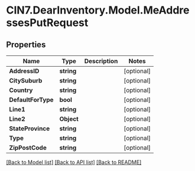 # CIN7.DearInventory.Model.MeAddressesPutRequest

## Properties

| Name               | Type       | Description | Notes      |
| ------------------ | ---------- | ----------- | ---------- |
| **AddressID**      | **string** |             | [optional] |
| **CitySuburb**     | **string** |             | [optional] |
| **Country**        | **string** |             | [optional] |
| **DefaultForType** | **bool**   |             | [optional] |
| **Line1**          | **string** |             | [optional] |
| **Line2**          | **Object** |             | [optional] |
| **StateProvince**  | **string** |             | [optional] |
| **Type**           | **string** |             | [optional] |
| **ZipPostCode**    | **string** |             | [optional] |

[[Back to Model list]](../README.md#documentation-for-models) [[Back to API list]](../README.md#documentation-for-api-endpoints) [[Back to README]](../README.md)
